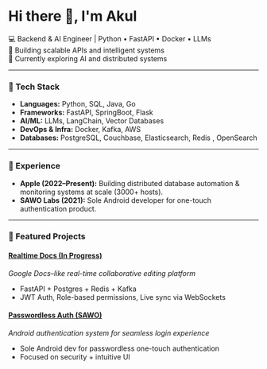 # Hi there 👋, I'm Akul  

💻 Backend & AI Engineer | Python • FastAPI • Docker • LLMs  
🚀 Building scalable APIs and intelligent systems  
🌱 Currently exploring AI and distributed systems  

---

### 🔧 Tech Stack  
- **Languages:** Python, SQL, Java, Go  
- **Frameworks:** FastAPI, SpringBoot, Flask 
- **AI/ML:** LLMs, LangChain, Vector Databases  
- **DevOps & Infra:** Docker, Kafka, AWS
- **Databases:** PostgreSQL, Couchbase, Elasticsearch, Redis , OpenSearch

---

### 💼 Experience  
- **Apple (2022–Present):** Building distributed database automation & monitoring systems at scale (3000+ hosts).  
- **SAWO Labs (2021):** Sole Android developer for one-touch authentication product.  

---

### 📌 Featured Projects  

#### [Realtime Docs (In Progress)](https://github.com/akuadvi/realtime-docs)
*Google Docs–like real-time collaborative editing platform*  
- FastAPI + Postgres + Redis + Kafka  
- JWT Auth, Role-based permissions, Live sync via WebSockets  

#### [Passwordless Auth (SAWO)](https://github.com/sawolabs/Android-SDK)
*Android authentication system for seamless login experience*  
- Sole Android dev for passwordless one-touch authentication  
- Focused on security + intuitive UI  
